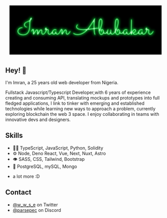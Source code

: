 <h1 align="center">
  <img src="https://raw.githubusercontent.com/Parsepec/Parsepec/master/name.png" alt="Imran Abubakar" />
</h1>

## Hey! 👋
I'm Imran, a 25 years old  web developer from Nigeria.

Fullstack Javascript/Typescript Developer,with 6 years of experience creating and consuming API, translating mockups and prototypes into full fledged applications, I link to tinker with emerging and established technologies while learning new ways to approach a problem, currently exploring blockchain the web 3 space. I enjoy collaborating in teams with innovative devs and designers. 

## Skills
- 👨‍💻 TypeScript, JavaScript, Python, Solidity
- ⚙️ Node, Deno React, Vue, Next, Nuxt, Astro
- 👁️ SASS, CSS, Tailwind, Bootstrap
- 💽 PostgreSQL, mySQL, Mongo
+ a lot more :D

## Contact
- [@w_w_s_e](https://twitter.com/w_w_s_e) on Twitter
- [@parsepec](https://discordapp.com/users/854661215883231232) on Discord
